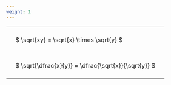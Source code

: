 ```yaml
---
weight: 1
---
```


<style type="text/css">
#T_f30c9 th.col_heading {
  text-align: left;
  font-size: 1em;
}
#T_f30c9 td {
  text-align: left;
  font-size: 1em;
  padding: 1.5em;
}
</style>
<table id="T_f30c9">
  <thead>
  </thead>
  <tbody>
    <tr>
      <td id="T_f30c9_row0_col0" class="data row0 col0" >$ \sqrt{xy} = \sqrt{x} \times \sqrt{y} $</td>
    </tr>
    <tr>
      <td id="T_f30c9_row1_col0" class="data row1 col0" >$ \sqrt{\dfrac{x}{y}} = \dfrac{\sqrt{x}}{\sqrt{y}} $</td>
    </tr>
  </tbody>
</table>
